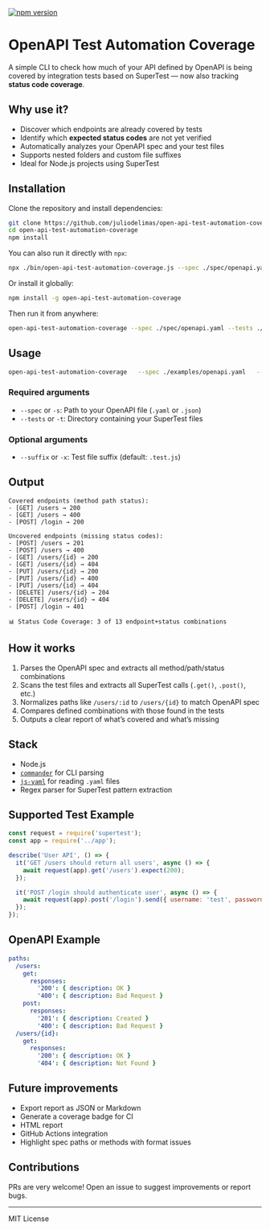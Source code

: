 [![npm version](https://img.shields.io/npm/v/open-api-test-automation-coverage)](https://www.npmjs.com/package/open-api-test-automation-coverage)

# OpenAPI Test Automation Coverage

A simple CLI to check how much of your API defined by OpenAPI is being covered by integration tests based on SuperTest — now also tracking **status code coverage**.

## Why use it?

- Discover which endpoints are already covered by tests
- Identify which **expected status codes** are not yet verified
- Automatically analyzes your OpenAPI spec and your test files
- Supports nested folders and custom file suffixes
- Ideal for Node.js projects using SuperTest

## Installation

Clone the repository and install dependencies:

```bash
git clone https://github.com/juliodelimas/open-api-test-automation-coverage.git
cd open-api-test-automation-coverage
npm install
```

You can also run it directly with `npx`:

```bash
npx ./bin/open-api-test-automation-coverage.js --spec ./spec/openapi.yaml --tests ./tests
```

Or install it globally:

```bash
npm install -g open-api-test-automation-coverage
```

Then run it from anywhere:

```bash
open-api-test-automation-coverage --spec ./spec/openapi.yaml --tests ./tests
```

## Usage

```bash
open-api-test-automation-coverage   --spec ./examples/openapi.yaml   --tests ./examples   --suffix .test.js
```

### Required arguments

- `--spec` or `-s`: Path to your OpenAPI file (`.yaml` or `.json`)
- `--tests` or `-t`: Directory containing your SuperTest files

### Optional arguments

- `--suffix` or `-x`: Test file suffix (default: `.test.js`)

## Output

```text
Covered endpoints (method path status):
- [GET] /users → 200
- [GET] /users → 400
- [POST] /login → 200

Uncovered endpoints (missing status codes):
- [POST] /users → 201
- [POST] /users → 400
- [GET] /users/{id} → 200
- [GET] /users/{id} → 404
- [PUT] /users/{id} → 200
- [PUT] /users/{id} → 400
- [PUT] /users/{id} → 404
- [DELETE] /users/{id} → 204
- [DELETE] /users/{id} → 404
- [POST] /login → 401

📊 Status Code Coverage: 3 of 13 endpoint+status combinations
```

## How it works

1. Parses the OpenAPI spec and extracts all method/path/status combinations
2. Scans the test files and extracts all SuperTest calls (`.get()`, `.post()`, etc.)
3. Normalizes paths like `/users/:id` to `/users/{id}` to match OpenAPI spec
4. Compares defined combinations with those found in the tests
5. Outputs a clear report of what’s covered and what’s missing

## Stack

- Node.js
- [`commander`](https://www.npmjs.com/package/commander) for CLI parsing
- [`js-yaml`](https://www.npmjs.com/package/js-yaml) for reading `.yaml` files
- Regex parser for SuperTest pattern extraction

## Supported Test Example

```js
const request = require('supertest');
const app = require('../app');

describe('User API', () => {
  it('GET /users should return all users', async () => {
    await request(app).get('/users').expect(200);
  });

  it('POST /login should authenticate user', async () => {
    await request(app).post('/login').send({ username: 'test', password: 'test' }).expect(200);
  });
});
```

## OpenAPI Example

```yaml
paths:
  /users:
    get:
      responses:
        '200': { description: OK }
        '400': { description: Bad Request }
    post:
      responses:
        '201': { description: Created }
        '400': { description: Bad Request }
  /users/{id}:
    get:
      responses:
        '200': { description: OK }
        '404': { description: Not Found }
```

## Future improvements

- Export report as JSON or Markdown
- Generate a coverage badge for CI
- HTML report
- GitHub Actions integration
- Highlight spec paths or methods with format issues

## Contributions

PRs are very welcome! Open an issue to suggest improvements or report bugs.

---

MIT License